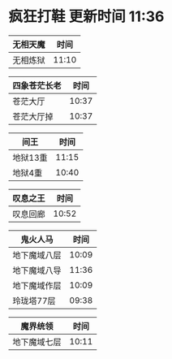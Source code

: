 # 疯狂打鞋 更新时间 11:36

| 无相天魔   | 时间    |
|--------|-------|
| 无相炼狱 | 11:10 |

| 四象苍茫长老   | 时间    |
|--------|-------|
| 苍茫大厅 | 10:37 |
| 苍茫大厅掉 | 10:37 |

| 间王   | 时间    |
|--------|-------|
| 地狱13重 | 11:15 |
| 地狱4重 | 10:40 |

| 叹息之王   | 时间    |
|--------|-------|
| 叹息回廊 | 10:52 |

| 鬼火人马   | 时间    |
|--------|-------|
| 地下魔域八层 | 10:09 |
| 地下魔域八导 | 11:36 |
| 地下魔域作层 | 10:09 |
| 玲珑塔77层 | 09:38 |

| 魔界统领   | 时间    |
|--------|-------|
| 地下魔域七层 | 10:11 |